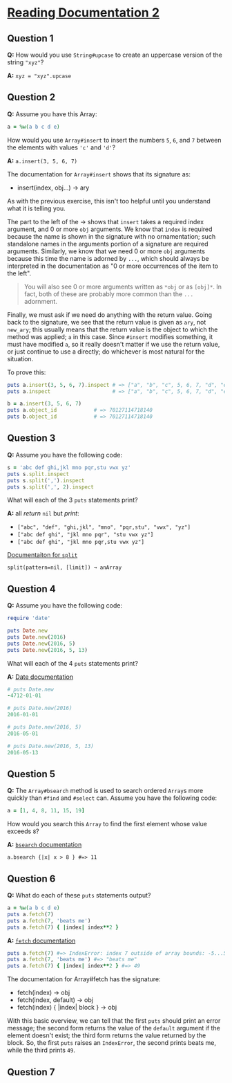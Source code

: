 # [Reading Documentation 2](https://launchschool.com/exercises/0f953b73)

## Question 1

**Q:** How would you use ```String#upcase``` to create an uppercase version of the string ```"xyz"```?

**A:** ```xyz = "xyz".upcase```

## Question 2

**Q:** Assume you have this Array:

```ruby
a = %w(a b c d e)
```

How would you use ```Array#insert``` to insert the numbers ```5```, ```6```, and ```7``` between the elements with values ```'c'``` and ```'d'```?

**A:** ```a.insert(3, 5, 6, 7)```

The documentation for ```Array#insert``` shows that its signature as:

* insert(index, obj...) → ary

As with the previous exercise, this isn't too helpful until you understand what it is telling you.

The part to the left of the → shows that ```insert``` takes a required index argument, and 0 or more ```obj``` arguments. We know that ```index``` is required because the name is shown in the signature with no ornamentation; such standalone names in the arguments portion of a signature are required arguments. Similarly, we know that we need 0 or more ```obj``` arguments because this time the name is adorned by ```...```, which should always be interpreted in the documentation as "0 or more occurrences of the item to the left".

> You will also see 0 or more arguments written as ```*obj``` or as ```[obj]*```. In fact, both of these are probably more common than 
> the ```...``` adornment.

Finally, we must ask if we need do anything with the return value. Going back to the signature, we see that the return value is given as ```ary```, not ```new_ary```; this usually means that the return value is the object to which the method was applied; ```a``` in this case. Since ```#insert``` modifies something, it must have modified ```a```, so it really doesn't matter if we use the return value, or just continue to use a directly; do whichever is most natural for the situation.

To prove this:

```ruby
puts a.insert(3, 5, 6, 7).inspect # => ["a", "b", "c", 5, 6, 7, "d", "e"]
puts a.inspect                    # => ["a", "b", "c", 5, 6, 7, "d", "e"]

b = a.insert(3, 5, 6, 7)
puts a.object_id            # => 70127114718140
puts b.object_id            # => 70127114718140
```

## Question 3

**Q:** Assume you have the following code:

```ruby
s = 'abc def ghi,jkl mno pqr,stu vwx yz'
puts s.split.inspect
puts s.split(',').inspect
puts s.split(',', 2).inspect
```

What will each of the 3 ```puts``` statements print?

**A:** all *return* ```nil``` but *print*:

* ```["abc", "def", "ghi,jkl", "mno", "pqr,stu", "vwx", "yz"]```
* ```["abc def ghi", "jkl mno pqr", "stu vwx yz"]```
* ```["abc def ghi", "jkl mno pqr,stu vwx yz"]```

[Documentaiton for ```split```](http://ruby-doc.org/core-2.4.0/String.html#method-i-split)

```split(pattern=nil, [limit]) → anArray```

## Question 4

**Q:** Assume you have the following code:

```ruby
require 'date'

puts Date.new
puts Date.new(2016)
puts Date.new(2016, 5)
puts Date.new(2016, 5, 13)
```

What will each of the 4 ```puts``` statements print?

**A:** [Date documentation](https://ruby-doc.org/stdlib-2.3.1/libdoc/date/rdoc/Date.html)

```ruby
# puts Date.new
-4712-01-01

# puts Date.new(2016)
2016-01-01

# puts Date.new(2016, 5)
2016-05-01

# puts Date.new(2016, 5, 13)
2016-05-13
```

## Question 5

**Q:** The ```Array#bsearch``` method is used to search ordered ```Array```s more quickly than ```#find``` and ```#select``` can. Assume you have the following code:

```ruby
a = [1, 4, 8, 11, 15, 19]
```

How would you search this ```Array``` to find the first element whose value exceeds ```8```?

**A:** [```bsearch``` documentation](https://ruby-doc.org/core-2.2.0/Array.html#method-i-bsearch)

```a.bsearch {|x| x > 8 } #=> 11```

## Question 6

**Q:** What do each of these ```puts``` statements output?

```ruby
a = %w(a b c d e)
puts a.fetch(7)
puts a.fetch(7, 'beats me')
puts a.fetch(7) { |index| index**2 }
```

**A:** [```fetch``` documentation](https://ruby-doc.org/core-2.2.0/Array.html#method-i-fetch)

```ruby
puts a.fetch(7) #=> IndexError: index 7 outside of array bounds: -5...5
puts a.fetch(7, 'beats me') #=> "beats me"
puts a.fetch(7) { |index| index**2 } #=> 49
```

The documentation for Array#fetch has the signature:
* fetch(index) → obj
* fetch(index, default) → obj
* fetch(index) { |index| block } → obj

With this basic overview, we can tell that the first ```puts``` should print an error message; the second form returns the value of the ```default``` argument if the element doesn't exist; the third form returns the value returned by the block. So, the first ```puts``` raises an ```IndexError```, the second prints beats me, while the third prints ```49```.

## Question 7

